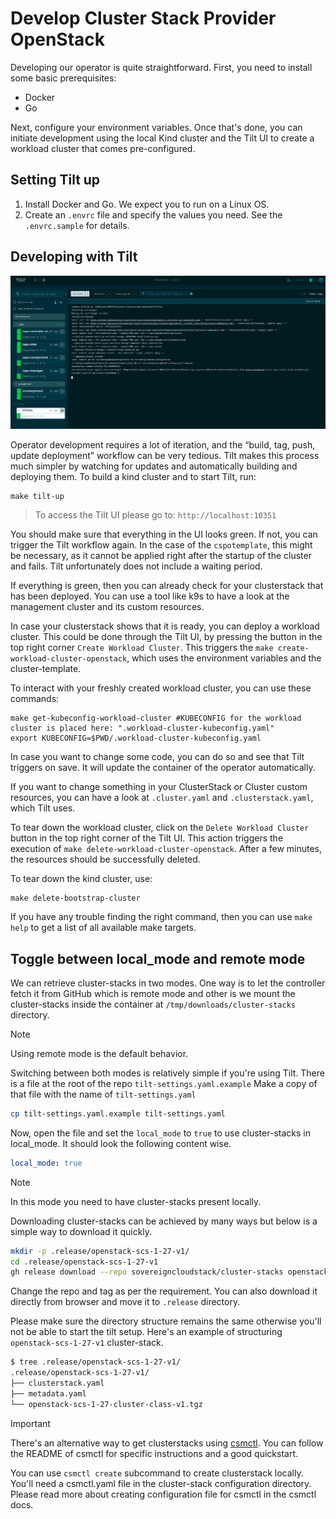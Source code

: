 # Develop Cluster Stack Provider OpenStack

Developing our operator is quite straightforward. First, you need to install some basic prerequisites:

- Docker
- Go

Next, configure your environment variables. Once that's done, you can initiate development using the local Kind cluster and the Tilt UI to create a workload cluster that comes pre-configured.

## Setting Tilt up

1. Install Docker and Go. We expect you to run on a Linux OS.
2. Create an `.envrc` file and specify the values you need. See the `.envrc.sample` for details.

## Developing with Tilt

![tilt](./images/tilt.png "Tilt")

Operator development requires a lot of iteration, and the “build, tag, push, update deployment” workflow can be very tedious. Tilt makes this process much simpler by watching for updates and automatically building and deploying them. To build a kind cluster and to start Tilt, run:

```shell
make tilt-up
```

> To access the Tilt UI please go to: `http://localhost:10351`

You should make sure that everything in the UI looks green. If not, you can trigger the Tilt workflow again. In the case of the `cspotemplate`, this might be necessary, as it cannot be applied right after the startup of the cluster and fails. Tilt unfortunately does not include a waiting period.

If everything is green, then you can already check for your clusterstack that has been deployed. You can use a tool like k9s to have a look at the management cluster and its custom resources.

In case your clusterstack shows that it is ready, you can deploy a workload cluster. This could be done through the Tilt UI, by pressing the button in the top right corner `Create Workload Cluster`. This triggers the `make create-workload-cluster-openstack`, which uses the environment variables and the cluster-template.

To interact with your freshly created workload cluster, you can use these commands:

```shell
make get-kubeconfig-workload-cluster #KUBECONFIG for the workload cluster is placed here: ".workload-cluster-kubeconfig.yaml"
export KUBECONFIG=$PWD/.workload-cluster-kubeconfig.yaml
```

In case you want to change some code, you can do so and see that Tilt triggers on save. It will update the container of the operator automatically.

If you want to change something in your ClusterStack or Cluster custom resources, you can have a look at `.cluster.yaml` and `.clusterstack.yaml`, which Tilt uses.

To tear down the workload cluster, click on the `Delete Workload Cluster` button in the top right corner of the Tilt UI. This action triggers the execution of `make delete-workload-cluster-openstack`. After a few minutes, the resources should be successfully deleted.

To tear down the kind cluster, use:

```shell
make delete-bootstrap-cluster
```

If you have any trouble finding the right command, then you can use `make help` to get a list of all available make targets.

## Toggle between local_mode and remote mode 
We can retrieve cluster-stacks in two modes. One way is to let the controller fetch it from GitHub which is remote mode and other is we mount the cluster-stacks inside the container at `/tmp/downloads/cluster-stacks` directory. 

> [!NOTE]  
> Using remote mode is the default behavior. 

Switching between both modes is relatively simple if you're using Tilt. There is a file at the root of the repo `tilt-settings.yaml.example`
Make a copy of that file with the name of `tilt-settings.yaml`
```bash
cp tilt-settings.yaml.example tilt-settings.yaml
```
Now, open the file and set the `local_mode` to `true` to use cluster-stacks in local_mode. It should look the following content wise.
```yaml
local_mode: true
```

> [!NOTE]
> In this mode you need to have cluster-stacks present locally. 

Downloading cluster-stacks can be achieved by many ways but below is a simple way to download it quickly. 
```bash
mkdir -p .release/openstack-scs-1-27-v1/
cd .release/openstack-scs-1-27-v1
gh release download --repo sovereigncloudstack/cluster-stacks openstack-scs-1-27-v1
```
Change the repo and tag as per the requirement. You can also download it directly from browser and move it to `.release` directory.

Please make sure the directory structure remains the same otherwise you'll not be able to start the tilt setup. Here's an example of structuring `openstack-scs-1-27-v1` cluster-stack.
```bash
$ tree .release/openstack-scs-1-27-v1/
.release/openstack-scs-1-27-v1/
├── clusterstack.yaml
├── metadata.yaml
└── openstack-scs-1-27-cluster-class-v1.tgz
```

> [!IMPORTANT]
There's an alternative way to get clusterstacks using [csmctl](https://github.com/sovereigncloudstack/csmctl). You can follow the README of csmctl for specific instructions and a good quickstart.

You can use `csmctl create` subcommand to create clusterstack locally. You'll need a csmctl.yaml file in the cluster-stack configuration directory. Please read more about creating configuration file for csmctl in the csmctl docs. 